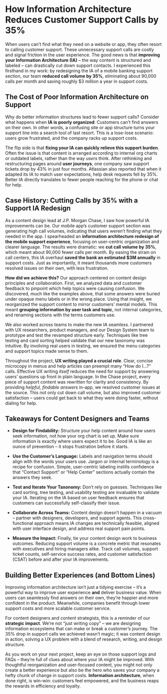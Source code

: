 # How Information Architecture Reduces Customer Support Calls by 35%

When users can’t find what they need on a website or app, they often resort to calling customer support. These unnecessary support calls are costly and signal friction in the user experience. The good news is that **improving your Information Architecture (IA)** – the way content is structured and labeled – can drastically cut down support contacts. I experienced this firsthand in my work: by redesigning the IA of a mobile banking support section, our team **reduced call volume by 35%**, eliminating about 90,000 calls per month and saving roughly $3 million a year in support costs.

## The Cost of Poor Information Architecture on Support

Why do better information structures lead to fewer support calls? Consider what happens when **IA is poorly organized**: Customers can’t find answers on their own. In other words, a confusing site or app structure turns your support line into a search tool of last resort. This is a lose-lose scenario: users grow frustrated, and the company racks up support costs.

The flip side is that **fixing your IA can quickly relieve this support burden**. Often the issue is that content is arranged according to internal org charts or outdated labels, rather than the way *users* think. After rethinking and restructuring pages around **user journeys**, one company saw support tickets drop by 43% in just four months. Atlassian also reported that when it adapted its IA to match user expectations, help desk requests fell by 35%. Better IA directly translates to fewer people reaching for the phone or chat for help.

## Case History: Cutting Calls by 35% with a Support IA Redesign

As a content design lead at J.P. Morgan Chase, I saw how powerful IA improvements can be. Our mobile app’s customer support section was generating high call volumes, indicating that users weren’t finding what they needed in the app. I spearheaded an **information architecture redesign of the mobile support experience**, focusing on user-centric organization and clearer language. The results were dramatic: we **cut call volume by 35%**, which meant about 90,000 fewer calls per month. By easing the strain on call centers, this IA overhaul **saved the bank an estimated $3M annually** in support costs. Just as importantly, it meant thousands more customers resolved issues on their own, with less frustration.

**How did we achieve this?** Our approach centered on content design principles and collaboration. First, we analyzed data and customer feedback to pinpoint which help topics were causing confusion. We discovered, much like the examples above, that some answers were buried under opaque menu labels or in the wrong place. Using that insight, we reorganized the support content to mirror customers’ mental models. This meant **grouping information by user task and topic**, not internal categories, and renaming sections with the terms customers use.

We also worked across teams to make the new IA seamless. I partnered with UX researchers, product managers, and our Design System team to prototype and test the revamped structure early. Techniques like tree testing and card sorting helped validate that our new taxonomy was intuitive. By involving real users in testing, we ensured the menu categories and support topics made sense to them.

Throughout the project, **UX writing played a crucial role**. Clear, concise microcopy in menus and help articles can preempt many “How do I…?” calls. Effective UX writing *itself* reduces the need for support by answering users’ questions up front in plain language. In the Chase project, every piece of support content was rewritten for clarity and consistency. By providing *helpful, findable answers* in-app, we resolved customer issues at the source. This not only cut down call volume, but also improved customer satisfaction – users could get back to what they were doing faster, without dialing for help.

## Takeaways for Content Designers and Teams

- **Design for Findability:** Structure your help content around how users seek information, not how your org chart is set up. Make sure information is exactly where users expect it to be. Good IA is like an ounce of prevention – it stops frustration before it starts.

- **Use the Customer’s Language:** Labels and navigation terms should align with the words your users use. Jargon or internal terminology is a recipe for confusion. Simple, user-centric labeling instills confidence that “Contact Support” or “Help Center” sections actually contain the answers they seek.

- **Test and Iterate Your Taxonomy:** Don’t rely on guesses. Techniques like card sorting, tree testing, and usability testing are invaluable to validate your IA. Iterating on the IA based on user feedback ensures that customers can successfully self-classify their issue.

- **Collaborate Across Teams:** Content design doesn’t happen in a vacuum – partner with designers, developers, and support agents. This cross-functional approach means IA changes are technically feasible, aligned with user interface design, and address real support pain points.

- **Measure the Impact:** Finally, tie your content design work to business outcomes. Reducing support volume is a concrete metric that resonates with executives and hiring managers alike. Track call volumes, support ticket counts, self-service success rates, and customer satisfaction (CSAT) before and after your IA improvements.

## Building Better Experiences (and Bottom Lines)

Improving information architecture isn’t just a tidying exercise – it’s a powerful way to improve user experience **and** deliver business value. When users can seamlessly find answers on their own, they’re happier and more confident in the product. Meanwhile, companies benefit through lower support costs and more scalable customer service.

For content designers and content strategists, this is a reminder of our **strategic impact**. We’re not “just writing copy” – we are designing information ecosystems that can make or break a customer’s journey. The 35% drop in support calls we achieved wasn’t magic; it was content design in action, solving a UX problem with a blend of research, writing, and design structure.

As you work on your next project, keep an eye on those support logs and FAQs – they’re full of clues about where your IA might be improved. With thoughtful reorganization and user-focused content, you might not only create a better experience but also be the hero who saves your company a hefty chunk of change in support costs. **Information architecture**, when done right, is win-win: customers feel empowered, and the business reaps the rewards in efficiency and loyalty.
